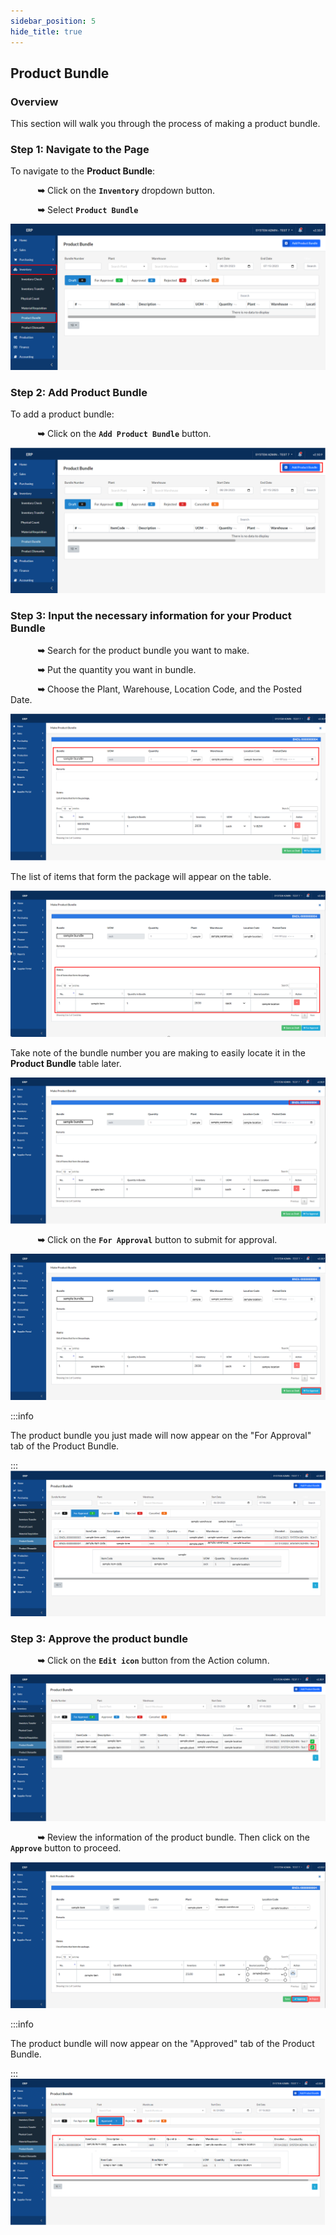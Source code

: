 ```yaml
---
sidebar_position: 5
hide_title: true
---
```


## Product Bundle

### Overview

<div class="justify-text">
This section will walk you through the process of making a product bundle.
</div>

### Step 1: Navigate to the Page

To navigate to the **Product Bundle**:

&nbsp;&nbsp;&nbsp;&nbsp;&nbsp;&nbsp;&nbsp;&nbsp;&nbsp;&nbsp;&nbsp;**➥** Click on the **`Inventory`** dropdown button.

&nbsp;&nbsp;&nbsp;&nbsp;&nbsp;&nbsp;&nbsp;&nbsp;&nbsp;&nbsp;&nbsp;**➥** Select **`Product Bundle`**


![Product Bundle](../img/inventory-PB-1.png)

### Step 2: Add Product Bundle

To add a product bundle:


&nbsp;&nbsp;&nbsp;&nbsp;&nbsp;&nbsp;&nbsp;&nbsp;&nbsp;&nbsp;&nbsp;**➥** Click on the **`Add Product Bundle`** button.

![Product Bundle](../img/inventory-PB-2.png)

### Step 3: Input the necessary information for your Product Bundle

&nbsp;&nbsp;&nbsp;&nbsp;&nbsp;&nbsp;&nbsp;&nbsp;&nbsp;&nbsp;&nbsp;**➥** Search for the product bundle you want to make.

&nbsp;&nbsp;&nbsp;&nbsp;&nbsp;&nbsp;&nbsp;&nbsp;&nbsp;&nbsp;&nbsp;**➥** Put the quantity you want in bundle.

&nbsp;&nbsp;&nbsp;&nbsp;&nbsp;&nbsp;&nbsp;&nbsp;&nbsp;&nbsp;&nbsp;**➥** Choose the Plant, Warehouse, Location Code, and the Posted Date.

![Product Bundle](../img/inventory-PB-3.png)

The list of items that form the package will appear on the table.

![Product Bundle](../img/inventory-PB-4.png)

Take note of the bundle number you are making to easily locate it in the **Product Bundle** table later.

![Product Bundle](../img/inventory-PB-6.png)

&nbsp;&nbsp;&nbsp;&nbsp;&nbsp;&nbsp;&nbsp;&nbsp;&nbsp;&nbsp;&nbsp;**➥** Click on the **`For Approval`** button to submit for approval.

![Product Bundle](../img/inventory-PB-5.png)
 
 

:::info

The product bundle you just made will now appear on the "For Approval" tab of the Product Bundle.

:::
![Product Bundle](../img/inventory-PB-7.png)

### Step 3: Approve the product bundle


&nbsp;&nbsp;&nbsp;&nbsp;&nbsp;&nbsp;&nbsp;&nbsp;&nbsp;&nbsp;&nbsp;**➥** Click on the **`Edit icon`** button from the Action column.

![Product Bundle](../img/inventory-PB-8.png)

&nbsp;&nbsp;&nbsp;&nbsp;&nbsp;&nbsp;&nbsp;&nbsp;&nbsp;&nbsp;&nbsp;**➥** Review the information of the product bundle. Then click on the **`Approve`** button to proceed.

![Product Bundle](../img/inventory-PB-9.png)


:::info

The product bundle will now appear on the "Approved" tab of the Product Bundle.

:::
![Product Bundle](../img/inventory-PB-10.png)